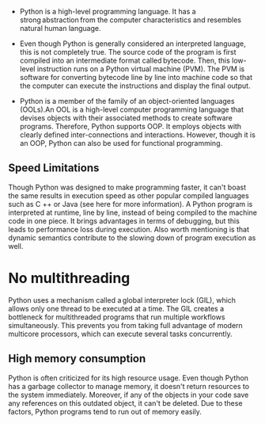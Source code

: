 - Python is a high-level programming language. It has a strong abstraction from the computer characteristics and resembles natural human language.

- Even though Python is generally considered an interpreted language, this is not completely true. The source code of the program is first compiled into an intermediate format called bytecode. Then, this low-level instruction runs on a Python virtual machine (PVM). The PVM is software for converting bytecode line by line into machine code so that the computer can execute the instructions and display the final output.

- Python is a member of the family of an object-oriented languages (OOLs).An OOL is a high-level computer programming language that devises objects with their associated methods to create software programs. Therefore, Python supports OOP. It employs objects with clearly defined inter-connections and interactions. However, though it is an OOP, Python can also be used for functional programming.


## Speed Limitations
Though Python was designed to make programming faster, it can't boast the same results in execution speed as other popular compiled languages such as C ++ or Java (see here for more information). A Python program is interpreted at runtime, line by line, instead of being compiled to the machine code in one piece. It brings advantages in terms of debugging, but this leads to performance loss during execution.
Also worth mentioning is that dynamic semantics contribute to the slowing down of program execution as well.

# No multithreading
Python uses a mechanism called a global interpreter lock (GIL), which allows only one thread to be executed at a time. The GIL creates a bottleneck for multithreaded programs that run multiple workflows simultaneously. This prevents you from taking full advantage of modern multicore processors, which can execute several tasks concurrently.

## High memory consumption
Python is often criticized for its high resource usage. Even though Python has a garbage collector to manage memory, it doesn't return resources to the system immediately. Moreover, if any of the objects in your code save any references on this outdated object, it can't be deleted. Due to these factors, Python programs tend to run out of memory easily.